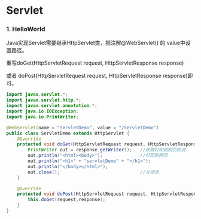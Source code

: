 # Servlet

### 1. HelloWorld

Java实现Servlet需要继承HttpServlet类，把注解@WebServlet() 的 value中设置路径。

重写doGet(HttpServletRequest request, HttpServletResponse response)

或者 doPost(HttpServletRequest request, HttpServletResponse response)即可。

```java
import javax.servlet.*;
import javax.servlet.http.*;
import javax.servlet.annotation.*;
import java.io.IOException;
import java.io.PrintWriter;

@WebServlet(name = "ServletDemo", value = "/ServletDemo")
public class ServletDemo extends HttpServlet {
    @Override
    protected void doGet(HttpServletRequest request, HttpServletResponse response) throws ServletException, IOException {
        PrintWriter out = response.getWriter();   //获取打印到网页的流
        out.println("<html><body>");              //打印到网页 
        out.println("<h1>" + "servletDemo" + "</h1>");
        out.println("</body></html>");
        out.close();                              //关闭流
    }

    @Override
    protected void doPost(HttpServletRequest request, HttpServletResponse response) throws ServletException, IOException {
        this.doGet(request,response);
    }
}
```

